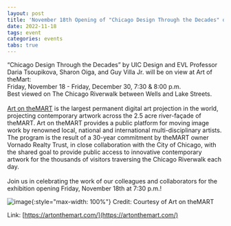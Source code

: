 ```yaml
---
layout: post
title: 'November 18th Opening of "Chicago Design Through the Decades" on the Art on theMART'
date: 2022-11-18
tags: event
categories: events
tabs: true
---
```


&ldquo;Chicago Design Through the Decades&rdquo; by UIC Design and EVL Professor Daria Tsoupikova, Sharon Oiga, and Guy Villa Jr. will be on view at Art of theMart:<br>
Friday, November 18 - Friday, December 30, 7:30 & 8:00 p.m.<br>
Best viewed on The Chicago Riverwalk between Wells and Lake Streets.<br><br>
<a href="https://artonthemart.com/programming/">Art on theMART</a> is the largest permanent digital art projection in the world, projecting contemporary artwork across the 2.5 acre river-façade of theMART.  Art on theMART provides a public platform for moving image work by renowned local, national and international multi-disciplinary artists. The program is the result of a 30-year commitment by theMART owner Vornado Realty Trust, in close collaboration with the City of Chicago, with the shared goal to provide public access to innovative contemporary artwork for the thousands of visitors traversing the Chicago Riverwalk each day.<br><br>
Join us in celebrating the work of our colleagues and collaborators for the exhibition opening Friday, November 18th at 7:30 p.m.!

![image](https://www.evl.uic.edu/output/originals/artonthemart-2.png-srcw.jpg){:style="max-width: 100%"}
Credit: Courtesy of Art on theMART


Link: [https://artonthemart.com/](https://artonthemart.com/)
